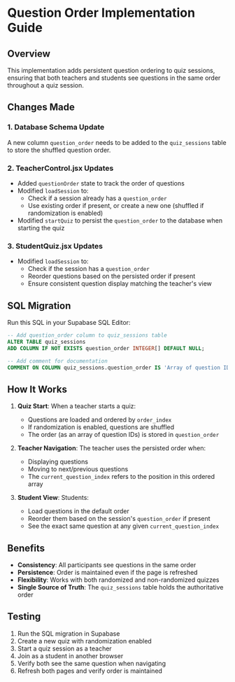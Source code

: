 # Question Order Implementation Guide

## Overview

This implementation adds persistent question ordering to quiz sessions, ensuring that both teachers and students see questions in the same order throughout a quiz session.

## Changes Made

### 1. Database Schema Update

A new column `question_order` needs to be added to the `quiz_sessions` table to store the shuffled question order.

### 2. TeacherControl.jsx Updates

- Added `questionOrder` state to track the order of questions
- Modified `loadSession` to:
  - Check if a session already has a `question_order`
  - Use existing order if present, or create a new one (shuffled if randomization is enabled)
- Modified `startQuiz` to persist the `question_order` to the database when starting the quiz

### 3. StudentQuiz.jsx Updates

- Modified `loadSession` to:
  - Check if the session has a `question_order`
  - Reorder questions based on the persisted order if present
  - Ensure consistent question display matching the teacher's view

## SQL Migration

Run this SQL in your Supabase SQL Editor:

```sql
-- Add question_order column to quiz_sessions table
ALTER TABLE quiz_sessions 
ADD COLUMN IF NOT EXISTS question_order INTEGER[] DEFAULT NULL;

-- Add comment for documentation
COMMENT ON COLUMN quiz_sessions.question_order IS 'Array of question IDs in the order they should be displayed for this session';
```

## How It Works

1. **Quiz Start**: When a teacher starts a quiz:
   - Questions are loaded and ordered by `order_index`
   - If randomization is enabled, questions are shuffled
   - The order (as an array of question IDs) is stored in `question_order`

2. **Teacher Navigation**: The teacher uses the persisted order when:
   - Displaying questions
   - Moving to next/previous questions
   - The `current_question_index` refers to the position in this ordered array

3. **Student View**: Students:
   - Load questions in the default order
   - Reorder them based on the session's `question_order` if present
   - See the exact same question at any given `current_question_index`

## Benefits

- **Consistency**: All participants see questions in the same order
- **Persistence**: Order is maintained even if the page is refreshed
- **Flexibility**: Works with both randomized and non-randomized quizzes
- **Single Source of Truth**: The `quiz_sessions` table holds the authoritative order

## Testing

1. Run the SQL migration in Supabase
2. Create a new quiz with randomization enabled
3. Start a quiz session as a teacher
4. Join as a student in another browser
5. Verify both see the same question when navigating
6. Refresh both pages and verify order is maintained